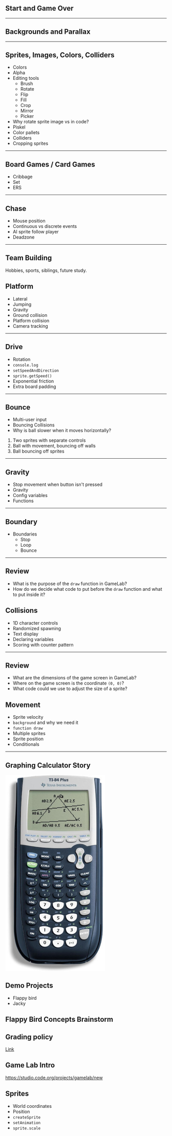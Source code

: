 ## Start and Game Over

---

## Backgrounds and Parallax

---

## Sprites, Images, Colors, Colliders

- Colors
- Alpha
- Editing tools
  - Brush
  - Rotate
  - Flip
  - Fill
  - Crop
  - Mirror
  - Picker
- Why rotate sprite image vs in code?
- Piskel
- Color pallets
- Colliders
- Cropping sprites

---

## Board Games / Card Games

- Cribbage
- Set
- ERS

---

## Chase

- Mouse position
- Continuous vs discrete events
- AI sprite follow player
- Deadzone

---

## Team Building

Hobbies, sports, siblings, future study.

## Platform

- Lateral
- Jumping
- Gravity
- Ground collision
- Platform collision
- Camera tracking

---

## Drive

- Rotation
- `console.log`
- `setSpeedAndDirection`
- `sprite.getSpeed()`
- Exponential friction
- Extra board padding

---

## Bounce

- Multi-user input
- Bouncing Collisions
- Why is ball slower when it moves horizontally?

1. Two sprites with separate controls
2. Ball with movement, bouncing off walls
3. Ball bouncing off sprites

---

## Gravity

- Stop movement when button isn't pressed
- Gravity
- Config variables
- Functions

---

## Boundary

- Boundaries
  - Stop
  - Loop
  - Bounce

---

## Review

- What is the purpose of the `draw` function in GameLab?
- How do we decide what code to put before the `draw` function and what to put
  inside it?

## Collisions

- 1D character controls
- Randomized spawning
- Text display
- Declaring variables
- Scoring with counter pattern

---

## Review

- What are the dimensions of the game screen in GameLab?
- Where on the game screen is the coordinate `(0, 0)`?
- What code could we use to adjust the size of a sprite?

## Movement

- Sprite velocity
- `background` and why we need it
- `function draw`
- Multiple sprites
- Sprite position
- Conditionals

---

## Graphing Calculator Story

![](assets/calculator.jpg)

## Demo Projects

- Flappy bird
- Jacky

## Flappy Bird Concepts Brainstorm

## Grading policy

[Link](../shared/grading.md)

## Game Lab Intro

https://studio.code.org/projects/gamelab/new

## Sprites

- World coordinates
- Position
- `createSprite`
- `setAnimation`
- `sprite.scale`
